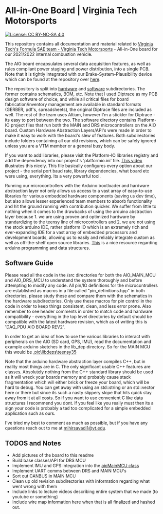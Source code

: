 # All-in-One Board | Virginia Tech Motorsports

[![License: CC BY-NC-SA 4.0](https://img.shields.io/badge/License-CC%20BY--NC--SA%204.0-lightgrey.svg)](https://creativecommons.org/licenses/by-nc-sa/4.0/)

This repository contains all documentation and material related to [Virginia Tech's Formula SAE team - Virginia Tech Motorsports](https://vtmotorsports.weebly.com/) - All-in-One board for our 2021/2022 internal combustion vehicle.

The AIO board encapsulates several data acquisition features, as well as rules compliant power staging and power distribution, into a single PCB. Note that it is tightly integrated with our Brake-System-Plausibility device which can be found at the repository over [here](https://vtmotorsports.weebly.com/). 

The repository is split into [hardware](./hardware) and [software](./software) subdirectories. The former contains schematics, BOM, etc. Note that I used Diptrace as my PCB design software of choice, and while all critical files for board fabrication/inventory management are available in standard formats (GERBER, pdf's, spreadsheets), the original Diptrace files are included as well. The rest of the team uses Altium, however I'm a stickler for Diptrace - its easy to port between the two. The software directory contains Platform-IO project files that run both the MAIN and DRS microcontrollers on the AIO board. Custom Hardware Abstraction Layers/API's were made in order to make it easy to work with the board's slew of features. Both subdirectories include folders containing all our old revisions, which can be safely ignored unless you are a VTM member or a general busy body.  

If you want to add libraries, please visit the Platform-IO libraries registry and add the dependency into our project's 'platformio.ini' file. [This video](https://www.youtube.com/watch?v=buFKeqbafDI) illustrates this nicely. This file basically configures every option about our project - the serial port baud rate, library dependencies, what board etc were using, everything. Its a very powerful tool. 

Running our microcontrollers with the Arduino bootloader and hardware abstraction layer not only allows us access to a vast array of easy-to-use libraries for various embedded hardware components (saving us dev time), but also allows lesser experienced team members to absorb functionality and hit the ground running with contribution quicker. We suffer from little to nothing when it comes to the drawbacks of using the arduino abstraction layer because 1. we are using proven and optimized hardware by standardizing to the teensy line of microcontrollers and 2. we are not using the stock arduino IDE, rather platform IO which is an extremely rich and ever-expanding IDE for a vast array of embedded processors and development boards, allowing us to easily and reliably integrate custom as well as off-the-shelf open source libraries. [This](https://apprize.best/programming/arduino/10.html) is a nice resource regarding arduino programming and data structures.

## Software Guide

Please read all the code in the /src directories for both the AIO_MAIN_MCU and AIO_DRS_MCU to understand the system thoroughly and before attempting to modify any code. All pin/IO definitions for the microcontrollers are established as macros in a file called "pin_definitions.hpp" in both directories, please study these and compare them with the schematics in the hardware subdirectories. Only use these macros for pin control in the code in order to keep things consistent, clean, and less error prone. Also remember to see header comments in order to match code and hardware compatibility - everything in the top level directories by default should be compatible with the latest hardware revision, which as of writing this is 'DAQ_PDU AIO BOARD REV2'.

In order to get an idea of how to use the various libraries to interact with peripherals on the AIO (SD card, GPS, IMU), read the documentation and example arduino sketches in the lib_dep directory. So for the MAIN MCU this would be [.pio\libdeps\teensy35](./software/AIO_MAIN_MCU/.pio/libdeps/teensy35)

Note that the arduino hardware abstraction layer compiles C++, but in reality most things are in C. The only significant usable C++ features are classes. Absolutely nothing from the C++ standard library should be used as it will wreck your boards memory and probably cause stack fragmentation which will either brick or freeze your board, which will be hard to debug. You can get away with using an std::string or an std::vector here or there but since its such a nasty slippery slope that hits quick stay away from it at all costs. So if you want to use convenient C like data structures I recommend you dont. If you feel like you really must then its a sign your code is probably a tad too complicated for a simple embedded application such as ours. 

I've tried my best to comment as much as possible, but if you have any questions reach out to me at mihirsavadi1@vt.edu.

## TODOS and Notes

- Add pictures of the board to this readme
- Build base classes/API for DRS MCU
- Implement IMU and GPS integration into the [aioMainMCU class](software/AIO_MAIN_MCU/src/aioMainMCU.cpp)
- Implement UART comms between DRS and MAIN MCU's
- Sort out CANBUS in MAIN MCU
- Clean up old revision subdirectories with information regarding what went wrong with them
- Include links to lecture videos describing entire system that we made (to youtube or something)
- Include wire map information here when that is all finalized and hashed out.  